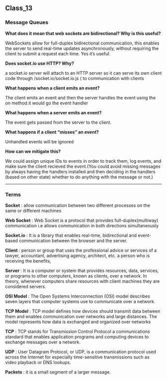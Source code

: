 ## Class_13

### Message Queues

**What does it mean that web sockets are bidirectional? Why is this useful?**

WebSockets allow for full-duplex bidirectional communication, this enables the server to send real-time updates asynchronously, without requiring the client to submit a request each time. Yes it’s useful.

**Does socket.io use HTTP? Why?**

a socket.io server will attach to an HTTP server so it can serve its own client code through /socket.io/socket.io.js ( to communication with clients

**What happens when a client emits an event?**

The client emits an event and then the server handles the event using the on method.it would go the event handler

**What happens when a server emits an event?**

The event gets passed from the server to the client.

**What happens if a client “misses” an event?**

Unhandled events will be ignored

**How can we mitigate this?**

We could assign unique IDs to events in order to track them, log events, and make sure the client recieved the event.(You could avoid missing messages by always having the handlers installed and then deciding in the handlers (based on other state) whether to do anything with the message or not.)



-------------------------------

### Terms

**Socket** : allow communication between two different processes on the same or different machines

**Web Socket** : Web Socket is a protocol that provides full-duplex(multiway) communication i.e allows communication in both directions simultaneously


**Socket.io** : It is a library that enables real-time, bidirectional and event-based communication between the browser and the server.


**Client** : person or group that uses the professional advice or services of a lawyer, accountant, advertising agency, architect, etc. a person who is receiving the benefits,


**Server** : It  is a computer or system that provides resources, data, services, or programs to other computers, known as clients, over a network. In theory, whenever computers share resources with client machines they are considered servers.


**OSI Model** : The Open Systems Interconnection (OSI) model describes seven layers that computer systems use to communicate over a network.


**TCP Model** : TCP model defines how devices should transmit data between them and enables communication over networks and large distances. The model represents how data is exchanged and organized over networks


**TCP** : TCP stands for Transmission Control Protocol a communications standard that enables application programs and computing devices to exchange messages over a network.


**UDP** : User Datagram Protocol, or UDP, is a communication protocol used across the Internet for especially time-sensitive transmissions such as video playback or DNS lookups.


**Packets** :  it is a small segment of a larger message.

